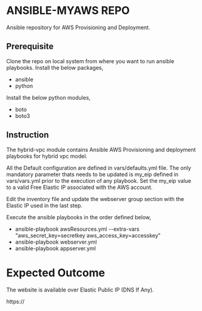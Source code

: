 # ANSIBLE-MYAWS REPO
Ansible repository for AWS Provisioning and Deployment.

## Prerequisite
Clone the repo on local system from where you want to run ansible playbooks. Install the below packages,
* ansible
* python

Install the below python modules,
* boto
* boto3

## Instruction
The hybrid-vpc module contains Ansible AWS Provisioning and deployment playbooks for hybrid vpc model.

All the Default configuration are defined in vars/defaults.yml file.
The only mandatory parameter thats needs to be updated is my_eip defined
in vars/vars.yml prior to the execution of any playbook.
Set the my_eip value to a valid Free Elastic IP associated with the AWS account.

Edit the inventory file and update the webserver group section with
the Elastic IP used in the last step.


Execute the ansible playbooks in the order defined below,

* ansible-playbook awsResources.yml --extra-vars "aws_secret_key=secretkey aws_access_key=accesskey"
* ansible-playbook webserver.yml
* ansible-playbook appserver.yml

# Expected Outcome
The website is available over Elastic Public IP (DNS If Any).

https://<Elastic IP>

